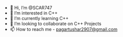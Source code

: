- 👋 Hi, I’m @SCAR747
- 👀 I’m interested in C++
- 🌱 I’m currently learning C++
- 💞️ I’m looking to collaborate on C++ Projects
- 📫 How to reach me - pagartushar2907@gmail.com

<!---
SCAR747/SCAR747 is a ✨ special ✨ repository because its `README.md` (this file) appears on your GitHub profile.
You can click the Preview link to take a look at your changes.
--->
